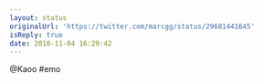 ```yaml
---
layout: status
originalUrl: 'https://twitter.com/marcgg/status/29681441645'
isReply: true
date: 2010-11-04 16:29:42
---
```


@Kaoo #emo
